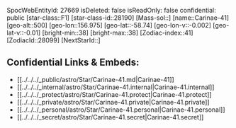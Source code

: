 ﻿---
location: [-58.74,-156.975,500]
type: Star
tags:
- astro/Star

---
SpocWebEntityId: 27669
isDeleted: false
isReadOnly: false
confidential: public
[star-class::F1]
[star-class-id::28190]
[Mass-sol::]
[name::Carinae-41]
[geo-alt::500]
[geo-lon::156.975]
[geo-lat::-58.74]
[geo-lon-v::-0.002]
[geo-lat-v::-0.01]
[bright-min::38]
[bright-max::38]
[Zodiac-index::41]
[ZodiacId::28099]
[NextStarId::]



## Confidential Links & Embeds: 
- [[../../../_public/astro/Star/Carinae-41.md|Carinae-41]] 
- [[../../../_internal/astro/Star/Carinae-41.internal|Carinae-41.internal]] 
- [[../../../_protect/astro/Star/Carinae-41.protect|Carinae-41.protect]] 
- [[../../../_private/astro/Star/Carinae-41.private|Carinae-41.private]] 
- [[../../../_personal/astro/Star/Carinae-41.personal|Carinae-41.personal]] 
- [[../../../_secret/astro/Star/Carinae-41.secret|Carinae-41.secret]]

